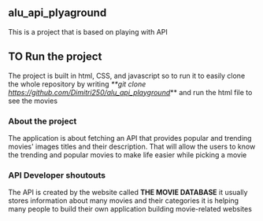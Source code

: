 ## alu_api_plyaground
This is a project that is based on playing with API

## TO Run the project
The project is built in html, CSS, and javascript so to run it to easily clone the whole repository by writing _**git clone https://github.com/Dimitri250/alu_api_playground_** and run the html file to see the movies

### About the project
The application is about fetching an API that provides popular and trending movies' images titles and their description. That will allow the users
to know the trending and popular movies to make life easier while picking a movie

### API Developer shoutouts
The API is created by the website called **THE MOVIE DATABASE** it usually stores information about many movies and their categories it is helping many people to build their own application building movie-related websites
